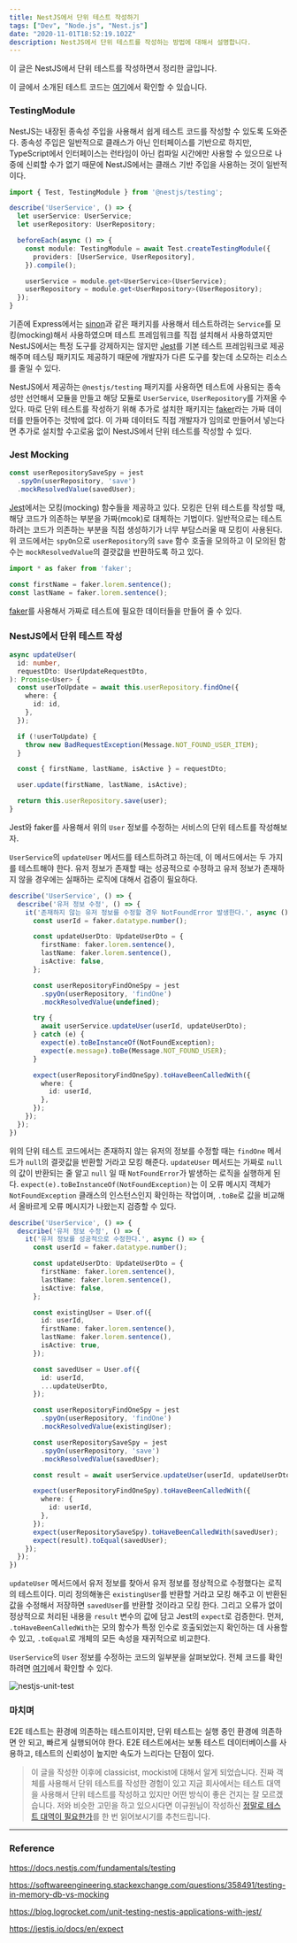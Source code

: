 ```yaml
---
title: NestJS에서 단위 테스트 작성하기
tags: ["Dev", "Node.js", "Nest.js"]
date: "2020-11-01T18:52:19.102Z"
description: NestJS에서 단위 테스트를 작성하는 방법에 대해서 설명합니다.
---
```


이 글은 NestJS에서 단위 테스트를 작성하면서 정리한 글입니다.

이 글에서 소개된 테스트 코드는 [여기](https://github.com/JHyeok/nestjs-api-example/blob/master/src/api/user/user.service.spec.ts)에서 확인할 수 있습니다.

### TestingModule

NestJS는 내장된 종속성 주입을 사용해서 쉽게 테스트 코드를 작성할 수 있도록 도와준다. 종속성 주입은 일반적으로 클래스가 아닌 인터페이스를 기반으로 하지만, TypeScript에서 인터페이스는 런타임이 아닌 컴파일 시간에만 사용할 수 있으므로 나중에 신뢰할 수가 없기 때문에 NestJS에서는 클래스 기반 주입을 사용하는 것이 일반적이다.

```typescript
import { Test, TestingModule } from '@nestjs/testing';

describe('UserService', () => {
  let userService: UserService;
  let userRepository: UserRepository;

  beforeEach(async () => {
    const module: TestingModule = await Test.createTestingModule({
      providers: [UserService, UserRepository],
    }).compile();

    userService = module.get<UserService>(UserService);
    userRepository = module.get<UserRepository>(UserRepository);
  });
}
```

기존에 Express에서는 [sinon](https://www.npmjs.com/package/sinon)과 같은 패키지를 사용해서 테스트하려는 `Service`를 모킹(mocking)해서 사용하였으며 테스트 프레임워크를 직접 설치해서 사용하였지만 NestJS에서는 특정 도구를 강제하지는 않지만 [Jest](https://www.npmjs.com/package/jest)를 기본 테스트 프레임워크로 제공해주며 테스팅 패키지도 제공하기 때문에 개발자가 다른 도구를 찾는데 소모하는 리소스를 줄일 수 있다.

NestJS에서 제공하는 `@nestjs/testing` 패키지를 사용하면 테스트에 사용되는 종속성만 선언해서 모듈을 만들고 해당 모듈로 `UserService`, `UserRepository`를 가져올 수 있다. 따로 단위 테스트를 작성하기 위해 추가로 설치한 패키지는 [faker](https://www.npmjs.com/package/Faker)라는 가짜 데이터를 만들어주는 것밖에 없다. 이 가짜 데이터도 직접 개발자가 임의로 만들어서 넣는다면 추가로 설치할 수고로움 없이 NestJS에서 단위 테스트를 작성할 수 있다.

### Jest Mocking

```typescript
const userRepositorySaveSpy = jest
  .spyOn(userRepository, 'save')
  .mockResolvedValue(savedUser);
```

[Jest](https://www.npmjs.com/package/jest)에서는 모킹(mocking) 함수들을 제공하고 있다. 모킹은 단위 테스트를 작성할 때, 해당 코드가 의존하는 부분을 가짜(mcok)로 대체하는 기법이다. 일반적으로는 테스트하려는 코드가 의존하는 부분을 직접 생성하기가 너무 부담스러울 때 모킹이 사용된다. 위 코드에서는 `spyOn`으로 `userRepository`의 `save` 함수 호출을 모의하고 이 모의된 함수는 `mockResolvedValue`의 결괏값을 반환하도록 하고 있다.

```typescript
import * as faker from 'faker';

const firstName = faker.lorem.sentence();
const lastName = faker.lorem.sentence();
```

[faker](https://www.npmjs.com/package/Faker)를 사용해서 가짜로 테스트에 필요한 데이터들을 만들어 줄 수 있다.

### NestJS에서 단위 테스트 작성

```typescript
async updateUser(
  id: number,
  requestDto: UserUpdateRequestDto,
): Promise<User> {
  const userToUpdate = await this.userRepository.findOne({
    where: {
      id: id,
    },
  });

  if (!userToUpdate) {
    throw new BadRequestException(Message.NOT_FOUND_USER_ITEM);
  }

  const { firstName, lastName, isActive } = requestDto;

  user.update(firstName, lastName, isActive);

  return this.userRepository.save(user);
}
```

Jest와 faker를 사용해서 위의 `User` 정보를 수정하는 서비스의 단위 테스트를 작성해보자.

`UserService`의 `updateUser` 메서드를 테스트하려고 하는데, 이 메서드에서는 두 가지를 테스트해야 한다. 유저 정보가 존재할 때는 성공적으로 수정하고 유저 정보가 존재하지 않을 경우에는 실패하는 로직에 대해서 검증이 필요하다.

```typescript
describe('UserService', () => {
  describe('유저 정보 수정', () => {
    it('존재하지 않는 유저 정보를 수정할 경우 NotFoundError 발생한다.', async () => {
      const userId = faker.datatype.number();

      const updateUserDto: UpdateUserDto = {
        firstName: faker.lorem.sentence(),
        lastName: faker.lorem.sentence(),
        isActive: false,
      };

      const userRepositoryFindOneSpy = jest
        .spyOn(userRepository, 'findOne')
        .mockResolvedValue(undefined);

      try {
        await userService.updateUser(userId, updateUserDto);
      } catch (e) {
        expect(e).toBeInstanceOf(NotFoundException);
        expect(e.message).toBe(Message.NOT_FOUND_USER);
      }

      expect(userRepositoryFindOneSpy).toHaveBeenCalledWith({
        where: {
          id: userId,
        },
      });
    });
  });
})
```

위의 단위 테스트 코드에서는 존재하지 않는 유저의 정보를 수정할 때는 `findOne` 메서드가 `null`의 결괏값을 반환할 거라고 모킹 해준다. `updateUser` 메서드는 가짜로 `null`의 값이 반환되는 줄 알고 `null` 일 때 `NotFoundError`가 발생하는 로직을 실행하게 된다. `expect(e).toBeInstanceOf(NotFoundException)`는 이 오류 메시지 객체가 `NotFoundException` 클래스의 인스턴스인지 확인하는 작업이며, `.toBe`로 값을 비교해서 올바르게 오류 메시지가 나왔는지 검증할 수 있다.

```typescript
describe('UserService', () => {
  describe('유저 정보 수정', () => {
    it('유저 정보를 성공적으로 수정한다.', async () => {
      const userId = faker.datatype.number();

      const updateUserDto: UpdateUserDto = {
        firstName: faker.lorem.sentence(),
        lastName: faker.lorem.sentence(),
        isActive: false,
      };

      const existingUser = User.of({
        id: userId,
        firstName: faker.lorem.sentence(),
        lastName: faker.lorem.sentence(),
        isActive: true,
      });

      const savedUser = User.of({
        id: userId,
        ...updateUserDto,
      });

      const userRepositoryFindOneSpy = jest
        .spyOn(userRepository, 'findOne')
        .mockResolvedValue(existingUser);

      const userRepositorySaveSpy = jest
        .spyOn(userRepository, 'save')
        .mockResolvedValue(savedUser);

      const result = await userService.updateUser(userId, updateUserDto);

      expect(userRepositoryFindOneSpy).toHaveBeenCalledWith({
        where: {
          id: userId,
        },
      });
      expect(userRepositorySaveSpy).toHaveBeenCalledWith(savedUser);
      expect(result).toEqual(savedUser);
    });
  });
})
```

`updateUser` 메서드에서 유저 정보를 찾아서 유저 정보를 정상적으로 수정했다는 로직의 테스트이다. 미리 정의해놓은 `existingUser`를 반환할 거라고 모킹 해주고 이 반환된 값을 수정해서 저장하면 `savedUser`를 반환할 것이라고 모킹 한다. 그리고 오류가 없이 정상적으로 처리된 내용을 `result` 변수의 값에 담고 Jest의 `expect`로 검증한다. 먼저, `.toHaveBeenCalledWith`는 모의 함수가 특정 인수로 호출되었는지 확인하는 데 사용할 수 있고, `.toEqual`로 개체의 모든 속성을 재귀적으로 비교한다.

`UserService`의 `User` 정보를 수정하는 코드의 일부분을 살펴보았다. 전체 코드를 확인하려면 [여기](https://github.com/JHyeok/nestjs-api-example/blob/master/src/api/user/user.service.spec.ts)에서 확인할 수 있다.

![nestjs-unit-test](./nestjs-unit-test.png)

### 마치며

E2E 테스트는 환경에 의존하는 테스트이지만, 단위 테스트는 실행 중인 환경에 의존하면 안 되고, 빠르게 실행되어야 한다. E2E 테스트에서는 보통 테스트 데이터베이스를 사용하고, 테스트의 신뢰성이 높지만 속도가 느리다는 단점이 있다.

> 이 글을 작성한 이후에 classicist, mockist에 대해서 알게 되었습니다. 진짜 객체를 사용해서 단위 테스트를 작성한 경험이 있고 지금 회사에서는 테스트 대역을 사용해서 단위 테스트를 작성하고 있지만 어떤 방식이 좋은 건지는 잘 모르겠습니다. 저와 비슷한 고민을 하고 있으시다면 이규원님이 작성하신 [정말로 테스트 대역이 필요한가](https://gyuwon.github.io/blog/2020/05/10/do-you-really-need-test-doubles.html)를 한 번 읽어보시기를 추천드립니다.

---
### Reference

https://docs.nestjs.com/fundamentals/testing

https://softwareengineering.stackexchange.com/questions/358491/testing-in-memory-db-vs-mocking

https://blog.logrocket.com/unit-testing-nestjs-applications-with-jest/

https://jestjs.io/docs/en/expect
